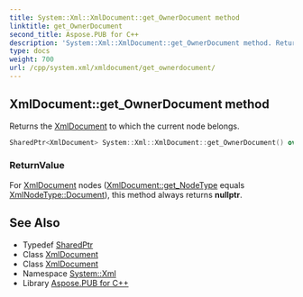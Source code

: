 ```yaml
---
title: System::Xml::XmlDocument::get_OwnerDocument method
linktitle: get_OwnerDocument
second_title: Aspose.PUB for C++
description: 'System::Xml::XmlDocument::get_OwnerDocument method. Returns the XmlDocument to which the current node belongs in C++.'
type: docs
weight: 700
url: /cpp/system.xml/xmldocument/get_ownerdocument/
---
```

## XmlDocument::get_OwnerDocument method


Returns the [XmlDocument](../) to which the current node belongs.

```cpp
SharedPtr<XmlDocument> System::Xml::XmlDocument::get_OwnerDocument() override
```


### ReturnValue

For [XmlDocument](../) nodes ([XmlDocument::get_NodeType](../get_nodetype/) equals [XmlNodeType::Document](../../xmlnodetype/)), this method always returns **nullptr**.

## See Also

* Typedef [SharedPtr](../../../system/sharedptr/)
* Class [XmlDocument](../)
* Class [XmlDocument](../)
* Namespace [System::Xml](../../)
* Library [Aspose.PUB for C++](../../../)
